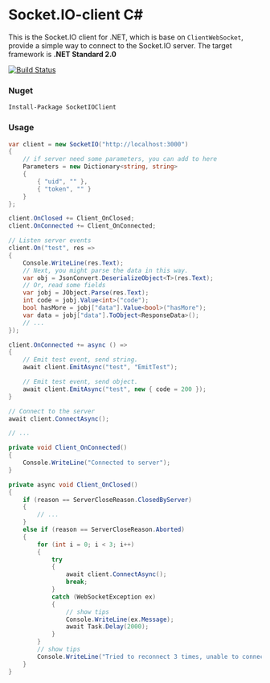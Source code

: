# Socket.IO-client C#

This is the Socket.IO client for .NET, which is base on `ClientWebSocket`, provide a simple way to connect to the Socket.IO server. The target framework is **.NET Standard 2.0**

[![Build Status](https://herowong.visualstudio.com/socket.io-client/_apis/build/status/doghappy.socket.io-client-csharp?branchName=master)](https://herowong.visualstudio.com/socket.io-client/_build/latest?definitionId=15&branchName=master)

### Nuget

```
Install-Package SocketIOClient
```

### Usage

```cs
var client = new SocketIO("http://localhost:3000")
{
    // if server need some parameters, you can add to here
    Parameters = new Dictionary<string, string>
    {
        { "uid", "" },
        { "token", "" }
    }
};

client.OnClosed += Client_OnClosed;
client.OnConnected += Client_OnConnected;

// Listen server events
client.On("test", res =>
{
    Console.WriteLine(res.Text);
    // Next, you might parse the data in this way.
    var obj = JsonConvert.DeserializeObject<T>(res.Text);
    // Or, read some fields
    var jobj = JObject.Parse(res.Text);
    int code = jobj.Value<int>("code");
    bool hasMore = jobj["data"].Value<bool>("hasMore");
    var data = jobj["data"].ToObject<ResponseData>();
    // ...
});

client.OnConnected += async () =>
{
    // Emit test event, send string.
    await client.EmitAsync("test", "EmitTest");

    // Emit test event, send object.
    await client.EmitAsync("test", new { code = 200 });
}

// Connect to the server
await client.ConnectAsync();

// ...

private void Client_OnConnected()
{
    Console.WriteLine("Connected to server");
}

private async void Client_OnClosed()
{
    if (reason == ServerCloseReason.ClosedByServer)
    {
        // ...
    }
    else if (reason == ServerCloseReason.Aborted)
    {
        for (int i = 0; i < 3; i++)
        {
            try
            {
                await client.ConnectAsync();
                break;
            }
            catch (WebSocketException ex)
            {
                // show tips
                Console.WriteLine(ex.Message);
                await Task.Delay(2000);
            }
        }
        // show tips
        Console.WriteLine("Tried to reconnect 3 times, unable to connect to the server");
    }
}
```
